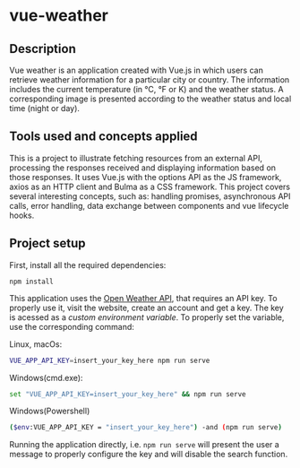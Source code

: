 # vue-weather

## Description
Vue weather is an application created with Vue.js in which users can retrieve weather information for a particular city or country. The information includes the current temperature (in °C, °F or K) and the weather status. A corresponding image is presented according to the weather status and local time (night or day). 

## Tools used and concepts applied
This is a project to illustrate fetching resources from an external API, processing the responses received and displaying information based on those responses.
It uses Vue.js with the options API as the JS framework, axios as an HTTP client and Bulma as a CSS framework.
This project covers several interesting concepts, such as: handling promises, asynchronous API calls, error handling, data exchange between components and vue lifecycle hooks.

## Project setup
First, install all the required dependencies:
```
npm install
```

This application uses the [Open Weather API](https://openweathermap.org/api), that requires an API key. To properly use it, visit the website, create an account and get a key.
The key is acessed as a _custom environment variable_. To properly set the variable, use the corresponding command:

Linux, macOs:
```sh
VUE_APP_API_KEY=insert_your_key_here npm run serve
```
Windows(cmd.exe):
```sh
set "VUE_APP_API_KEY=insert_your_key_here" && npm run serve
```
Windows(Powershell)
```sh
($env:VUE_APP_API_KEY = "insert_your_key_here") -and (npm run serve)
```

Running the application directly, i.e. `npm run serve` will present the user a message to properly configure the key and will disable the search function.

